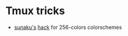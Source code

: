 # Tmux tricks

* [sunaku's](https://github.com/sunaku) [hack](http://sunaku.github.io/vim-256color-bce.html) for 256-colors colorschemes

